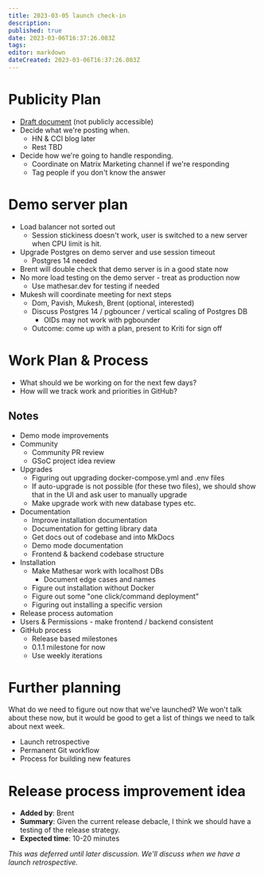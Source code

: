 ```yaml
---
title: 2023-03-05 launch check-in
description: 
published: true
date: 2023-03-06T16:37:26.083Z
tags: 
editor: markdown
dateCreated: 2023-03-06T16:37:26.083Z
---
```


# Publicity Plan
- [Draft document](https://docs.google.com/document/d/1s8WL0Uc9ak4jjHpOP6Mg0r2xsYN-SjbW5pcthF8ejLY/edit#) (not publicly accessible)
- Decide what we're posting when.
    - HN & CCI blog later
    - Rest TBD
- Decide how we're going to handle responding.
    - Coordinate on Matrix Marketing channel if we're responding
    - Tag people if you don't know the answer

# Demo server plan
- Load balancer not sorted out
    - Session stickiness doesn't work, user is switched to a new server when CPU limit is hit.
- Upgrade Postgres on demo server and use session timeout
    - Postgres 14 needed
- Brent will double check that demo server is in a good state now
- No more load testing on the demo server - treat as production now
    - Use mathesar.dev for testing if needed
- Mukesh will coordinate meeting for next steps
    - Dom, Pavish, Mukesh, Brent (optional, interested)
    - Discuss Postgres 14 / pgbouncer / vertical scaling of Postgres DB
        - OIDs may not work with pgbounder
    - Outcome: come up with a plan, present to Kriti for sign off

# Work Plan & Process
- What should we be working on for the next few days?
- How will we track work and priorities in GitHub?

## Notes
- Demo mode improvements
- Community
    - Community PR review
    - GSoC project idea review
- Upgrades
    - Figuring out upgrading docker-compose.yml and .env files
    - If auto-upgrade is not possible (for these two files), we should show that in the UI and ask user to manually upgrade
    - Make upgrade work with new database types etc.
- Documentation
    - Improve installation documentation
    - Documentation for getting library data 
    - Get docs out of codebase and into MkDocs
    - Demo mode documentation
    - Frontend & backend codebase structure
- Installation
    - Make Mathesar work with localhost DBs
        - Document edge cases and names
    - Figure out installation without Docker
    - Figure out some "one click/command deployment"
    - Figuring out installing a specific version
- Release process automation
- Users & Permissions - make frontend / backend consistent
- GitHub process
    - Release based milestones
    - 0.1.1 milestone for now
    - Use weekly iterations

# Further planning
What do we need to figure out now that we've launched? We won't talk about these now, but it would be good to get a list of things we need to talk about next week.

- Launch retrospective
- Permanent Git workflow
- Process for building new features

# Release process improvement idea
- **Added by**: Brent
- **Summary**: Given the current release debacle, I think we should have a testing of the release strategy.
- **Expected time**: 10-20 minutes

*This was deferred until later discussion. We'll discuss when we have a launch retrospective.*

